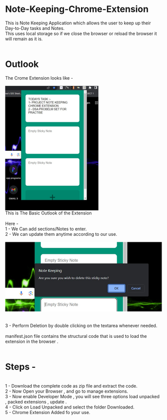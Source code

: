 # Note-Keeping-Chrome-Extension

This is Note Keeping Application which allows the user to keep up their Day-to-Day tasks and Notes.<br>
This uses local storage so if we close the browser or reload the browser it will remain as it is.
<br>
<br>
# Outlook <br>
The Crome Extension looks like - <br>
<br>
<img src = "pic1.jpeg" height="400px" width="300px" align="center"><br>
This is The Basic Outlook of the Extension <br>
<br>
Here - <br>
1 - We Can add sections/Notes to enter.<br>
2 - We can update them anytime according to our use.
<br>
<br>
<img src = "pic2.jpeg"><br>
<br>
<br>
3 - Perform Deletion by double clicking on the textarea whenever needed.
<br>
<br>
 manifest.json file contains the structural code that is used to load the extension in the browser .
 <br>
 <br>
 # Steps - <br>
 <br>
 1 - Download the complete code as zip file and extract the code.<br>
 2 - Now Open your Browser , and go to manage extensions.<br>
 3 - Now enable Developer Mode , you will see three options load unpacked , packed extensions , update .<br>
 4 - Click on Load Unpacked and select the folder Downloaded.<br>
 5 - Chrome Extension Added fo your use. <br>
